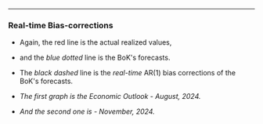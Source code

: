 
---

### Real-time Bias-corrections
- Again, the red line is the actual realized values,
- and the *blue dotted* line is the BoK's forecasts.
- The *black dashed* line is the *real-time* AR(1) bias corrections of the BoK's forecasts.

- *The first graph is the Economic Outlook - August, 2024.*
- *And the second one is - November, 2024.*